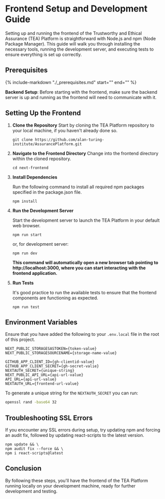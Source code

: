 # Frontend Setup and Development Guide

Setting up and running the frontend of the Trustworthy and Ethical Assurance (TEA) Platform is straightforward with Node.js and npm (Node Package Manager). This guide will walk you through installing the necessary tools, running the development server, and executing tests to ensure everything is set up correctly.

## Prerequisites

{%
   include-markdown "./_prerequisites.md"
   start="<!--prerequisites-start-->"
   end="<!--prerequisites-end-->"
%}

**Backend Setup**: Before starting with the frontend, make sure the backend server is up and running as the frontend will need to communicate with it.

## Setting Up the Frontend

1. **Clone the Repository**
    Start by cloning the TEA Platform repository to your local machine, if you haven't already done so.

    ```shell
    git clone https://github.com/alan-turing-institute/AssurancePlatform.git
    ```

2. **Navigate to the Frontend Directory**
    Change into the frontend directory within the cloned repository.

    ```shell
    cd next-frontend
    ```

3. **Install Dependencies**

    Run the following command to install all required npm packages specified in the package.json file.

    ```shell
    npm install
    ```

4. **Run the Development Server**

    Start the development server to launch the TEA Platform in your default web browser.

    ```shell
    npm run start
    ```

    or, for development server:

    ```shell
    npm run dev
    ```

    **This command will automatically open a new browser tab pointing to http://localhost:3000, where you can start interacting with the frontend application.**

5. **Run Tests**

    It's good practice to run the available tests to ensure that the frontend components are functioning as expected.

    ```shell
    npm run test
    ```

## Environment Variables

Ensure that you have added the following to your `.env.local` file in the root of this project.

```
NEXT_PUBLIC_STORAGESASTOKEN={token-value}
NEXT_PUBLIC_STORAGESOURCENAME={storage-name-value}

GITHUB_APP_CLIENT_ID={gh-clientid-value}
GITHUB_APP_CLIENT_SECRET={gh-secret-valie}
NEXTAUTH_SECRET={unique-string}
NEXT_PUBLIC_API_URL={api-url-value}
API_URL={api-url-value}
NEXTAUTH_URL={frontend-url-value}
```

To generate a unique string for the `NEXTAUTH_SECRET` you can run:

```bash
openssl rand -base64 32
```

<!-- ## Additional Setup for SVG Export

To enable the export of SVG images from the frontend, you need to install the Mermaid CLI globally on your system.

```shell
$ npm install -g @mermaid-js/mermaid-cli
``` -->

## Troubleshooting SSL Errors

If you encounter any SSL errors during setup, try updating npm and forcing an audit fix, followed by updating react-scripts to the latest version.

```shell
npm update && \
npm audit fix --force && \
npm i react-scripts@latest
```

## Conclusion

By following these steps, you'll have the frontend of the TEA Platform running locally on your development machine, ready for further development and testing.
